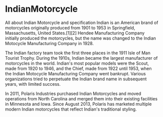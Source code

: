 # IndianMotorcycle
All about Indian Motorcycle and specification
Indian is an American brand of motorcycles originally produced from 1901 to 1953 in Springfield, Massachusetts, United States.[1][2] Hendee Manufacturing Company initially produced the motorcycles, but the name was changed to the Indian Motocycle Manufacturing Company in 1928.

The Indian factory team took the first three places in the 1911 Isle of Man Tourist Trophy. During the 1910s, Indian became the largest manufacturer of motorcycles in the world. Indian's most popular models were the Scout, made from 1920 to 1946, and the Chief, made from 1922 until 1953, when the Indian Motocycle Manufacturing Company went bankrupt. Various organizations tried to perpetuate the Indian brand name in subsequent years, with limited success.

In 2011, Polaris Industries purchased Indian Motorcycles and moved operations from North Carolina and merged them into their existing facilities in Minnesota and Iowa. Since August 2013, Polaris has marketed multiple modern Indian motorcycles that reflect Indian's traditional styling.
